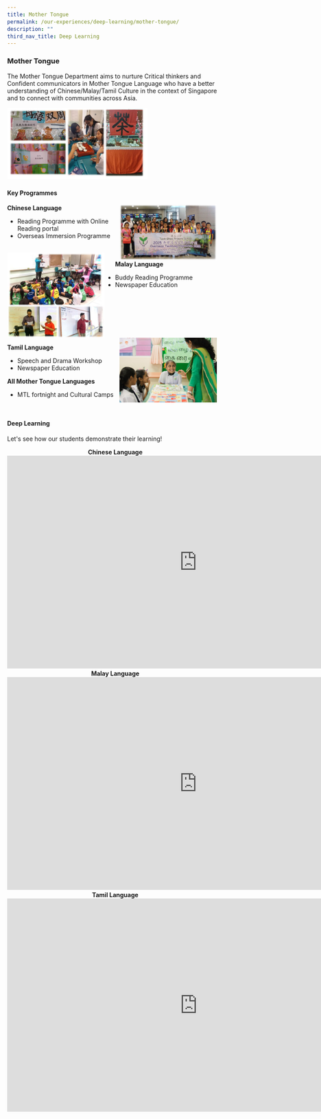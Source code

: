 ```yaml
---
title: Mother Tongue
permalink: /our-experiences/deep-learning/mother-tongue/
description: ""
third_nav_title: Deep Learning
---
```

### **Mother Tongue**
The Mother Tongue Department aims to nurture Critical thinkers and Confident communicators in Mother Tongue Language who have a better understanding of Chinese/Malay/Tamil Culture in the context of Singapore and to connect with communities across Asia.

<img src="/images/deeplearningmtl1.jpg" style="width:65%">

#### **Key Programmes**
<img src="/images/deeplearningmtl2.jpg" style="width:45%;margin-right:15px;" align = "right">

**Chinese Language**
*   Reading Programme with Online Reading portal
*   Overseas Immersion Programme

<br clear="left">

<img src="/images/deeplearningmtl3.jpg" style="width:45%;margin-right:25px;" align = "left">

**Malay Language**  
*   Buddy Reading Programme  
*   Newspaper Education

<br clear="left">

<img src="/images/deeplearningmtl4.jpg" style="width:45%;margin-right:15px;" align = "right">

**Tamil Language**
* Speech and Drama Workshop
* Newspaper Education

**All Mother Tongue Languages**
*   MTL fortnight and Cultural Camps

<br clear="left">

#### **Deep Learning**
Let's see how our students demonstrate their learning!

<center><b>Chinese Language</b></center>

<iframe width="883" height="496" src="https://www.youtube.com/embed/fNcrorbGLG4" title="Chinese" frameborder="0" allow="accelerometer; autoplay; clipboard-write; encrypted-media; gyroscope; picture-in-picture" allowfullscreen></iframe>

<center><b>Malay Language</b></center>

<iframe width="883" height="496" src="https://www.youtube.com/embed/thN3Eu_jK9U" title="Haziq ML COL" frameborder="0" allow="accelerometer; autoplay; clipboard-write; encrypted-media; gyroscope; picture-in-picture" allowfullscreen></iframe>

<center><b>Tamil Language</b></center>

<iframe width="885" height="497" src="https://www.youtube.com/embed/u3uOSk1BvPM" title="4A Tamil COL" frameborder="0" allow="accelerometer; autoplay; clipboard-write; encrypted-media; gyroscope; picture-in-picture" allowfullscreen></iframe>